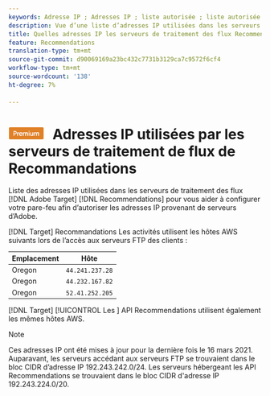 ```yaml
---
keywords: Adresse IP ; Adresses IP ; liste autorisée ; liste autorisée ; pare-feu ; recs ; flux ; serveurs ; adobe marketing cloud ; recommandations
description: Vue d’une liste d’adresses IP utilisées dans les serveurs de traitement de flux de Cible Recommendations pour vous aider à configurer votre pare-feu afin d’autoriser les adresses IP provenant de serveurs d’Adobe.
title: Quelles adresses IP les serveurs de traitement des flux Recommendations utilisent-ils ?
feature: Recommendations
translation-type: tm+mt
source-git-commit: d90069169a23bc432c7731b3129ca7c9572f6cf4
workflow-type: tm+mt
source-wordcount: '138'
ht-degree: 7%

---
```



# ![PREMIUM](/help/assets/premium.png) Adresses IP utilisées par les serveurs de traitement de flux de Recommandations

Liste des adresses IP utilisées dans les serveurs de traitement des flux [!DNL Adobe Target] [!DNL Recommendations] pour vous aider à configurer votre pare-feu afin d’autoriser les adresses IP provenant de serveurs d’Adobe.

[!DNL Target]  Recommandations Les activités utilisent les hôtes AWS suivants lors de l’accès aux serveurs FTP des clients :

| Emplacement | Hôte |
| --- | --- |
| Oregon | `44.241.237.28` |
| Oregon | `44.232.167.82` |
| Oregon | `52.41.252.205` |

[!DNL Target] [!UICONTROL Les ] API Recommendations utilisent également les mêmes hôtes AWS.

>[!NOTE]
>
>Ces adresses IP ont été mises à jour pour la dernière fois le 16 mars 2021. Auparavant, les serveurs accédant aux serveurs FTP se trouvaient dans le bloc CIDR d’adresse IP 192.243.242.0/24. Les serveurs hébergeant les API Recommendations se trouvaient dans le bloc CIDR d&#39;adresse IP 192.243.224.0/20.

